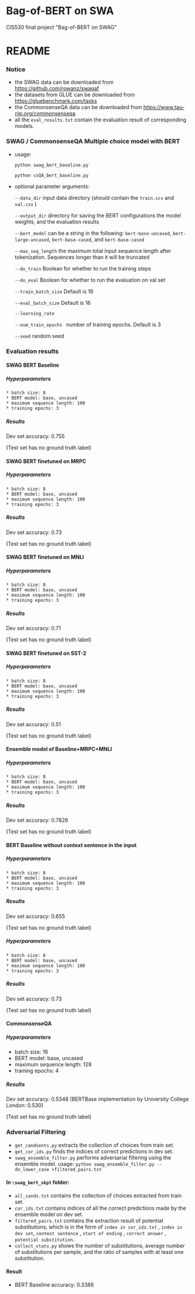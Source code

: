 # Bag-of-BERT on SWA
CIS530 final project "Bag-of-BERT on SWAG"

# README

### Notice
* the SWAG data can be downloaded from https://github.com/rowanz/swagaf
* the datasets from GLUE can be downloaded from https://gluebenchmark.com/tasks
* the CommonsenseQA data can be downloaded from https://www.tau-nlp.org/commonsenseqa
* all the `eval_results.txt` contain the evaluation result of corresponding models.

### SWAG / CommonsenseQA Multiple choice model with BERT

* usage:

  `python swag_bert_baseline.py `

  `python csQA_bert_baseline.py`

  

* optional parameter arguments:

  `--data_dir`   input data directory (should contain the `train.scv` and `val.csv` )

  `--output_dir`   directory for saving the BERT configurations the model weights, and the evaluation results

  `--bert_model`   can be a string in the following: `bert-base-uncased`, `bert-large-uncased`, `bert-base-cased`, and `bert-base-cased` 

  `--max_seq_length`  the maximum total input sequence length after tokenization. Sequences longer than it will be truncated

  `--do_train`   Boolean for whether to run the training steps

  `--do_eval`   Boolean for whether to run the evaluation on val set

  `--train_batch_size` Default is 16

  `--eval_batch_size` Default is 16

  `--learning_rate` 

  `--num_train_epochs ` number of training epochs. Default is 3

  `--seed` random seed

### Evaluation results

#### SWAG BERT Baseline

##### 	Hyperparameters

	* batch size: 8
	* BERT model: base, uncased
	* maximum sequence length: 100
	* training epochs: 3

##### Results

Dev set accuracy: 0.755

(Test set has no ground truth label)


#### SWAG BERT finetuned on MRPC

##### 	Hyperparameters

	* batch size: 8
	* BERT model: base, uncased
	* maximum sequence length: 100
	* training epochs: 3

##### Results

Dev set accuracy: 0.73

(Test set has no ground truth label)

#### SWAG BERT finetuned on MNLI

##### 	Hyperparameters

	* batch size: 8
	* BERT model: base, uncased
	* maximum sequence length: 100
	* training epochs: 3

##### Results

Dev set accuracy: 0.71

(Test set has no ground truth label)

#### SWAG BERT finetuned on SST-2

##### 	Hyperparameters

	* batch size: 8
	* BERT model: base, uncased
	* maximum sequence length: 100
	* training epochs: 3

##### Results

Dev set accuracy: 0.51

(Test set has no ground truth label)

#### Ensemble model of Baseline+MRPC+MNLI

##### 	Hyperparameters

	* batch size: 8
	* BERT model: base, uncased
	* maximum sequence length: 100
	* training epochs: 3

##### Results

Dev set accuracy: 0.7826

(Test set has no ground truth label)

#### BERT Baseline without context sentence in the input

##### 	Hyperparameters

	* batch size: 8
	* BERT model: base, uncased
	* maximum sequence length: 100
	* training epochs: 3

##### Results

Dev set accuracy: 0.655

(Test set has no ground truth label)


##### 	Hyperparameters

	* batch size: 8
	* BERT model: base, uncased
	* maximum sequence length: 100
	* training epochs: 3

##### Results

Dev set accuracy: 0.73

(Test set has no ground truth label)


#### CommonsenseQA

##### 	Hyperparameters

- batch size: 16
- BERT model: base, uncased
- maximum sequence length: 128
- training epochs: 4

##### Results

Dev set accuracy: 0.5348 (BERTBase implementation by University College London: 0.530)

(Test set has no ground truth label)


### Adversarial Filtering

- `get_candsents.py` extracts the collection of choices from train set.
- `get_cor_ids.py` finds the indices of correct predictions in dev set.
- `swag_ensemble_filter.py` performs adversarial filtering using the ensemble model.
    usage: `python swag_ensemble_filter.py --do_lower_case >filtered_pairs.txt`

#### In `\swag_bert_skpt` folder:
- `all_cands.txt` contains the collection of choices extracted from train set.
- `cor_ids.txt` contains indices of all the correct predictions made by the ensemble model on dev set.
- `filtered_pairs.txt` contains the extraction result of potential substitutions, which is in the form of
    `index in cor_ids.txt` , `index in dev set`, `context sentence` , `start of ending` , `correct answer` , `potential substitution`.
- `collect_stats.py` shows the number of substitutions, average number of substitutions per sample, and the ratio of samples with at least one substitution.

#### Result
-  BERT Baseline accuracy: 0.3388

